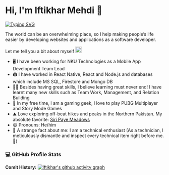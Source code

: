 # Hi, I'm Iftikhar Mehdi 👋


[![Typing SVG](https://readme-typing-svg.herokuapp.com?font=Fira+Code&pause=1000&width=435&lines=Nice+to+meet+you!;I+am+a+Software+Engineer;and+Tech+Enthusiast;I+can+get+your+ideas+into+software)](https://git.io/typing-svg)

The world can be an overwhelming place, so I help making people’s life easier by developing websites and applications as a software developer.

Let me tell you a bit about myself <img src="https://emojis.slackmojis.com/emojis/images/1520808873/3643/cool-doge.gif?1520808873" width="20" />

- 🖥️ I have been working for NKU Technologies as a Mobile App Development Team Lead
- 🖨️ I have worked in React Native, React and Node.js and databases which include MS SQL, Firestore and Mongo DB
- 🧑‍💻 Besides having great skills, I believe learning must never end! I have learnt many new skills such as Team Work, Management, and Relation Building
- 🎾 In my free time, I am a gaming geek, I love to play PUBG Multiplayer and Story Mode Games
- ⛰️ Love exploring off-beat hikes and peaks in the Northern Pakistan. My absolute favorite: <a href="https://goo.gl/maps/zV3r6AYPzJPiWTPC9">Siri Paye Meadows</a>
- 😄 Pronouns: He/him
- 🤯 A strange fact about me: I am a technical enthusiast (As a technician, I meticulously dismantle and inspect every technical item right before me. 😬)

<h3>💻 GitHub Profile Stats</h3>

<b>Comit History:</b>
[![Iftikhar's github activity graph](https://github-readme-activity-graph.vercel.app/graph?username=mateen9246&theme=github-compact&custom_title=Mehdi)](https://github.com/mateen9246/github-readme-activity-graph)
